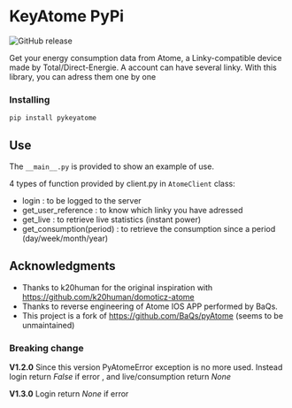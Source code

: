 # KeyAtome PyPi
![GitHub release](https://img.shields.io/github/release/jugla/pyKeyAtome)

Get your energy consumption data from Atome, a Linky-compatible device made by Total/Direct-Energie.
A account can have several linky. With this library, you can adress them one by one

### Installing
```
pip install pykeyatome
```

## Use
The `__main__.py` is provided to show an example of use.

4 types of function provided by client.py in `AtomeClient` class:
- login : to be logged to the server
- get_user_reference : to know which linky you have adressed 
- get_live : to retrieve live statistics (instant power)
- get_consumption(period) : to retrieve the consumption since a period (day/week/month/year)

## Acknowledgments
* Thanks to k20human for the original inspiration with https://github.com/k20human/domoticz-atome
* Thanks to reverse engineering of Atome IOS APP performed by BaQs.
* This project is a fork of https://github.com/BaQs/pyAtome (seems to be unmaintained)

### Breaking change
**V1.2.0** Since this version PyAtomeError exception is no more used. Instead login return *False* if error , and live/consumption return *None*

**V1.3.0** Login return *None* if error
